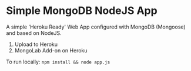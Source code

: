 # Simple MongoDB NodeJS App
A simple 'Heroku Ready' Web App configured with MongoDB (Mongoose) and based on NodeJS.

1. Upload to Heroku
2. MongoLab Add-on on Heroku

To run locally: `npm install && node app.js`
